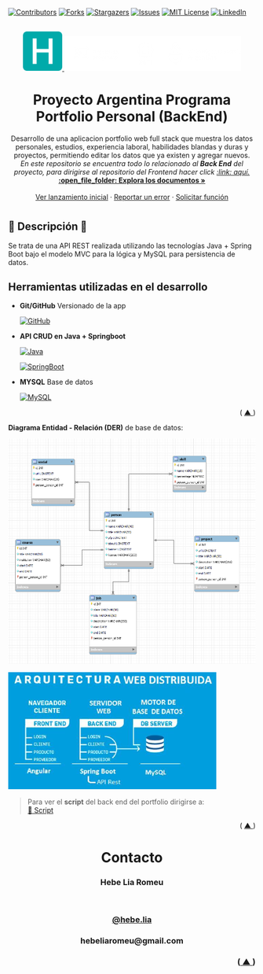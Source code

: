 <a id="readme-top"></a>

[![Contributors][contributors-shield]][contributors-url]
[![Forks][forks-shield]][forks-url]
[![Stargazers][stars-shield]][stars-url]
[![Issues][issues-shield]][issues-url]
[![MIT License][license-shield]][license-url]
[![LinkedIn][linkedin-shield]][linkedin-url]

<!-- PROJECT LOGO -->
<br />
<div align="center">
  <a href="https://github.com/hebelia/front-end">
    <img src="src\assets\android-chrome-192x192.png" alt="Logo" width="80" height="80">  
    <img src="src\assets\logo.png" alt="Logo">
  </a>

<h1 align="center"> Proyecto Argentina Programa Portfolio Personal (BackEnd) </h1>

  <p align="center">
    Desarrollo de una aplicacion portfolio web full stack que muestra los datos personales, estudios, experiencia laboral, habilidades blandas y duras y proyectos, permitiendo editar los datos que ya existen y agregar nuevos.
    <br />
    <i>En este repositorio se encuentra todo lo relacionado al <strong>Back End</strong> del proyecto, para dirigirse al repositorio del Frontend hacer click <a href="https://github.com/hebelia/front-end/" target="_blank">:link: aquí. </a></i>
    <br />
    <a href="https://github.com/hebelia/back-end"><strong>:open_file_folder: Explora los documentos »</strong></a>
    <br />
    <br />
    <a href="https://github.com/hebelia/back-end">Ver lanzamiento inicial</a>
    ·
    <a href="https://github.com/hebelia/back-end/issues">Reportar un error</a>
    ·
    <a href="https://github.com/hebelia/back-end/issues">Solicitar función</a>
  </p>
</div>

<h1></h1>

## :small_orange_diamond: Descripción :small_orange_diamond:

Se trata de una API REST realizada utilizando las tecnologías Java + Spring Boot bajo el modelo MVC para la lógica y MySQL para persistencia de datos.

<h2>Herramientas utilizadas en el desarrollo</h2>

- <b>Git/GitHub</b> Versionado de la app

  [![GitHub][github.com]][github-url]

- <b>API CRUD en Java + Springboot</b>

  [![Java][oracle.com]][java-url]

  [![SpringBoot][spring.io]][springboot-url]

- <b>MYSQL</b> Base de datos

  [![MySQL][mysql]][mysql-url]

<p align="right">( <a href="#readme-top"> ▲ </a> )</p>

<b>Diagrama Entidad - Relación (DER)</b> de base de datos:

  ![Diagrama Entidad Relación](/src/assets/DER.png)

  ![Arquitectura Web del Portfolio](src/assets/arquitectura-web.png)

> Para ver el **script** del back end del portfolio dirigirse a:
> <a href="https://github.com/hebelia/front-end/blob/main/src/assets/img/portfolio-script.sql" target="_blank"> <br /> :link: Script </a></i>

<p align="right">( <a href="#readme-top"> ▲ </a> )</p>

<!-- CONTACT -->
<h1 align="center" id="contacto">Contacto </h1>

<h3 align="center">Hebe Lia Romeu </h3> <br />

<h3 align="center">

[@hebe.lia](https://instagram.com/hebe.lia)

</h3>
<h3 align="center">
hebeliaromeu@gmail.com
<h3>

<p align="right">(<a href="#readme-top"> ▲ </a>)</p>


<!-- MARKDOWN LINKS & IMAGES -->

[contributors-shield]: https://img.shields.io/github/contributors/hebelia/back-end.svg?style=for-the-badge
[contributors-url]: https://github.com/hebelia/back-end/graphs/contributors
[forks-shield]: https://img.shields.io/github/forks/hebelia/back-end.svg?style=for-the-badge
[forks-url]: https://github.com/hebelia/back-end/network/members
[stars-shield]: https://img.shields.io/github/stars/hebelia/back-end.svg?style=for-the-badge
[stars-url]: https://github.com/hebelia/back-end/stargazers
[issues-shield]: https://img.shields.io/github/issues/hebelia/back-end.svg?style=for-the-badge
[issues-url]: https://github.com/hebelia/back-end/issues
[license-shield]: https://img.shields.io/badge/license-563D7C?style=for-the-badge&logo=C&logoColor=white
[license-url]: https://github.com/hebelia/front-end/blob/master/LICENSE.txt
[linkedin-shield]: https://img.shields.io/badge/-LinkedIn-black.svg?style=for-the-badge&logo=linkedin&colorR=555
[linkedin-url]: https://www.linkedin.com/in/hebe-lia-romeu-0a5343234/

<!--  -->

[github-url]: https://github.com
[github.com]: https://img.shields.io/badge/GitHub-35495E?style=for-the-badge&logo=github&logoColor=4FC08D
[oracle.com]: https://img.shields.io/badge/Java-DD0031?style=for-the-badge&logo=oracle&logoColor=white
[java-url]: https://www.oracle.com/java/technologies/downloads/
[mysql]: https://img.shields.io/badge/MySQL-4A4A55?style=for-the-badge&logo=mysql&colorR=555
[mysql-url]: https://www.mysql.com
[spring.io]: https://img.shields.io/badge/SpringBoot-4A4A55?style=for-the-badge&logo=springboot&colorR=555
[springboot-url]: https://spring.io/projects/spring-boot

<!--  -->

<!-- IMAGES & MEDIA -->

[der-url]:https://ibb.co/VB981Bw

[portfolio-pc]:
[portfolio-mobile]:
[prtfolio-pc-admin]:
[portfolio-mobile-admin]:
